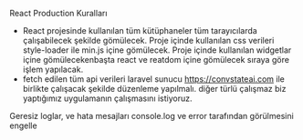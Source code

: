 React Production Kuralları
* React projesinde kullanılan tüm kütüphaneler tüm tarayıcılarda çalışabilecek şekilde gömülecek. Proje içinde kullanılan css verileri style-loader ile min.js içine gömülecek. Proje içinde kullanılan widgetlar içine gömülecekenbaşta react ve reatdom içine gömülecek sıraya göre işlem yapılacak.
* fetch edilen tüm api verileri laravel sunucu https://convstateai.com ile birlikte çalışacak şekilde düzenleme yapılmalı. diğer türlü çalışmaz biz yaptığımız uygulamanın çalışmasını istiyoruz.

Geresiz loglar, ve hata mesajları console.log ve error tarafından görülmesini engelle